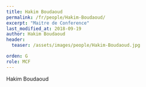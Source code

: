 ```yaml
---
title: Hakim Boudaoud
permalink: /fr/people/Hakim-Boudaoud/
excerpt: "Maitre de Conference"
last_modified_at: 2018-09-19
author: Hakim Boudaoud
header:
  teaser: /assets/images/people/Hakim-Boudaoud.jpg

orden: G
role: MCF
---
```


Hakim Boudaoud